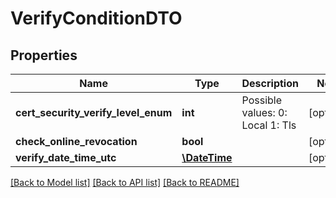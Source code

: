 # VerifyConditionDTO

## Properties
Name | Type | Description | Notes
------------ | ------------- | ------------- | -------------
**cert_security_verify_level_enum** | **int** | Possible values:  0: Local  1: Tls | [optional] 
**check_online_revocation** | **bool** |  | [optional] 
**verify_date_time_utc** | [**\DateTime**](\DateTime.md) |  | [optional] 

[[Back to Model list]](../README.md#documentation-for-models) [[Back to API list]](../README.md#documentation-for-api-endpoints) [[Back to README]](../README.md)


